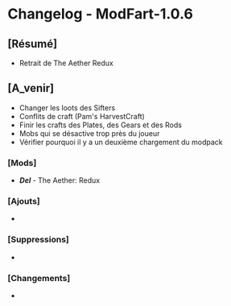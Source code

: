 # Changelog - ModFart-1.0.6

## [Résumé]

- Retrait de The Aether Redux

## [A_venir]

- Changer les loots des Sifters
- Conflits de craft (Pam's HarvestCraft)
- Finir les crafts des Plates, des Gears et des Rods
- Mobs qui se désactive trop près du joueur
- Vérifier pourquoi il y a un deuxième chargement du modpack

### [Mods]

- **_Del_** - The Aether: Redux

### [Ajouts]

-

### [Suppressions]

-

### [Changements]

-
